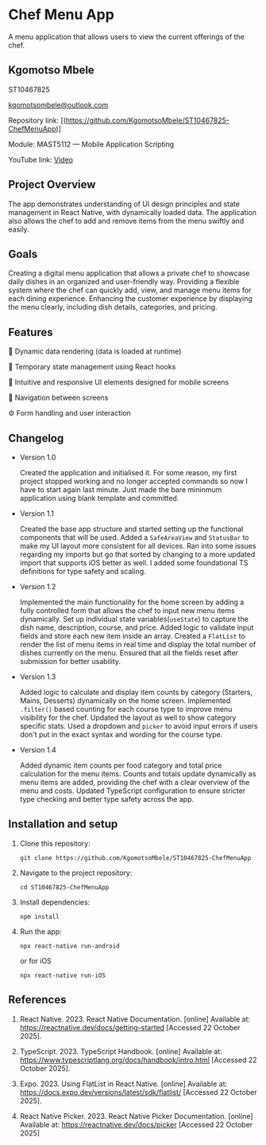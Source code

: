 # Chef Menu App

A menu application that allows users to view the current offerings of the chef.

## Kgomotso Mbele

ST10467825

kgomotsombele@outlook.com

Repository link: [(https://github.com/KgomotsoMbele/ST10467825-ChefMenuApp)]

Module: MAST5112 — Mobile Application Scripting

YouTube link: [Video](https://youtu.be/X03iqC-fkDg)

## Project Overview

The app demonstrates understanding of UI design principles and state management in React Native, with dynamically loaded data.
The application also allows the chef to add and remove items from the menu swiftly and easily.

## Goals

Creating a digital menu application that allows a private chef to showcase daily dishes in an organized and user-friendly way. 
Providing a flexible system where the chef can quickly add, view, and manage menu items for each dining experience. 
Enhancing the customer experience by displaying the menu clearly, including dish details, categories, and pricing.

## Features

🧱 Dynamic data rendering (data is loaded at runtime)

💾 Temporary state management using React hooks

🎨 Intuitive and responsive UI elements designed for mobile screens

🧭 Navigation between screens

⚙️ Form handling and user interaction

## Changelog

- Version 1.0

  Created the application and initialised it. For some reason, my first project stopped working
  and no longer accepted commands so now I have to start again last minute.
  Just made the bare mininmum application using blank template and committed.

- Version 1.1

  Created the base app structure and started setting up the functional components that will be used.
  Added a `SafeAreaView` and `StatusBar` to make my UI layout more consistent for all devices.
  Ran into some issues regarding my imports but go that sorted by changing to a more updated import
  that supports iOS better as well. I added some foundational TS definitions for type safety and scaling.

- Version 1.2

  Implemented the main functionality for the home screen by adding a fully controlled form that allows the chef to input new menu items dynamically. Set up individual state variables(`useState`) to capture the dish name, description, course, and price. Added logic to validate input fields and store each new item inside an array. Created a `FlatList` to render the list of menu items in real time and display the total number of dishes currently on the menu. Ensured that all the fields reset after submission for better usability.

- Version 1.3

  Added logic to calculate and display item counts by category (Starters, Mains, Desserts) dynamically on the home screen. Implemented `.filter()` based counting for each course type to improve menu visibility for the chef. Updated the layout as well to show category specific stats. Used a dropdown and `picker` to avoid input errors if users don't put in the exact syntax and wording for the course type.

- Version 1.4

  Added dynamic item counts per food category and total price calculation for the menu items. Counts and totals update dynamically as menu items are added, providing the chef with a clear overview of the menu and costs. Updated TypeScript configuration to ensure stricter type checking and better type safety across the app.

## Installation and setup

1. Clone this repository:

   `git clone https://github.com/KgomotsoMbele/ST10467825-ChefMenuApp`

2. Navigate to the project repository:

   `cd ST10467825-ChefMenuApp`

3. Install dependencies:

   `npm install`

4. Run the app:

   `npx react-native run-android`

   or for iOS

   `npx react-native run-iOS`


## References
1. React Native. 2023. React Native Documentation. [online] Available at: https://reactnative.dev/docs/getting-started
 [Accessed 22 October 2025].

2. TypeScript. 2023. TypeScript Handbook. [online] Available at: https://www.typescriptlang.org/docs/handbook/intro.html
 [Accessed 22 October 2025].

3. Expo. 2023. Using FlatList in React Native. [online] Available at: https://docs.expo.dev/versions/latest/sdk/flatlist/
 [Accessed 22 October 2025].

4. React Native Picker. 2023. React Native Picker Documentation. [online] Available at: https://reactnative.dev/docs/picker
 [Accessed 22 October 2025]